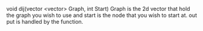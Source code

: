 void dij(vector <vector<int>> Graph, int Start) Graph is the 2d vector that hold the graph you wish to use and start is the node that you wish to start at. out put is handled by the function.
